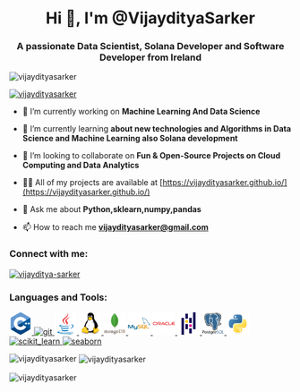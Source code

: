 <h1 align="center">Hi 👋, I'm @VijaydityaSarker</h1>
<h3 align="center">A passionate Data Scientist, Solana Developer and Software Developer from Ireland</h3>

<p align="left"> <img src="https://komarev.com/ghpvc/?username=vijaydityasarker&label=Profile%20views&color=0e75b6&style=flat" alt="vijaydityasarker" /> </p>

<p align="left"> <a href="https://github.com/ryo-ma/github-profile-trophy"><img src="https://github-profile-trophy.vercel.app/?username=vijaydityasarker" alt="vijaydityasarker" /></a> </p>

- 🔭 I’m currently working on **Machine Learning And Data Science**

- 🌱 I’m currently learning **about new technologies and Algorithms in Data Science and Machine Learning also Solana development**

- 👯 I’m looking to collaborate on **Fun & Open-Source Projects on Cloud Computing and Data Analytics**

- 👨‍💻 All of my projects are available at [https://vijaydityasarker.github.io/](https://vijaydityasarker.github.io/)

- 💬 Ask me about **Python,sklearn,numpy,pandas**

- 📫 How to reach me **vijaydityasarker@gmail.com**

<h3 align="left">Connect with me:</h3>
<p align="left">
<a href="https://linkedin.com/in/vijayditya-sarker" target="blank"><img align="center" src="https://raw.githubusercontent.com/rahuldkjain/github-profile-readme-generator/master/src/images/icons/Social/linked-in-alt.svg" alt="vijayditya-sarker" height="30" width="40" /></a>
</p>

<h3 align="left">Languages and Tools:</h3>
<p align="left"> <a href="https://www.w3schools.com/cpp/" target="_blank" rel="noreferrer"> <img src="https://raw.githubusercontent.com/devicons/devicon/master/icons/cplusplus/cplusplus-original.svg" alt="cplusplus" width="40" height="40"/> </a> <a href="https://git-scm.com/" target="_blank" rel="noreferrer"> <img src="https://www.vectorlogo.zone/logos/git-scm/git-scm-icon.svg" alt="git" width="40" height="40"/> </a> <a href="https://www.java.com" target="_blank" rel="noreferrer"> <img src="https://raw.githubusercontent.com/devicons/devicon/master/icons/java/java-original.svg" alt="java" width="40" height="40"/> </a> <a href="https://www.linux.org/" target="_blank" rel="noreferrer"> <img src="https://raw.githubusercontent.com/devicons/devicon/master/icons/linux/linux-original.svg" alt="linux" width="40" height="40"/> </a> <a href="https://www.mongodb.com/" target="_blank" rel="noreferrer"> <img src="https://raw.githubusercontent.com/devicons/devicon/master/icons/mongodb/mongodb-original-wordmark.svg" alt="mongodb" width="40" height="40"/> </a> <a href="https://www.mysql.com/" target="_blank" rel="noreferrer"> <img src="https://raw.githubusercontent.com/devicons/devicon/master/icons/mysql/mysql-original-wordmark.svg" alt="mysql" width="40" height="40"/> </a> <a href="https://www.oracle.com/" target="_blank" rel="noreferrer"> <img src="https://raw.githubusercontent.com/devicons/devicon/master/icons/oracle/oracle-original.svg" alt="oracle" width="40" height="40"/> </a> <a href="https://pandas.pydata.org/" target="_blank" rel="noreferrer"> <img src="https://raw.githubusercontent.com/devicons/devicon/2ae2a900d2f041da66e950e4d48052658d850630/icons/pandas/pandas-original.svg" alt="pandas" width="40" height="40"/> </a> <a href="https://www.postgresql.org" target="_blank" rel="noreferrer"> <img src="https://raw.githubusercontent.com/devicons/devicon/master/icons/postgresql/postgresql-original-wordmark.svg" alt="postgresql" width="40" height="40"/> </a> <a href="https://www.python.org" target="_blank" rel="noreferrer"> <img src="https://raw.githubusercontent.com/devicons/devicon/master/icons/python/python-original.svg" alt="python" width="40" height="40"/> </a> <a href="https://scikit-learn.org/" target="_blank" rel="noreferrer"> <img src="https://upload.wikimedia.org/wikipedia/commons/0/05/Scikit_learn_logo_small.svg" alt="scikit_learn" width="40" height="40"/> </a> <a href="https://seaborn.pydata.org/" target="_blank" rel="noreferrer"> <img src="https://seaborn.pydata.org/_images/logo-mark-lightbg.svg" alt="seaborn" width="40" height="40"/> </a> </p>

<p><img align="left" src="https://github-readme-stats.vercel.app/api/top-langs?username=vijaydityasarker&show_icons=true&locale=en&layout=compact" alt="vijaydityasarker" /></p>

<p>&nbsp;<img align="center" src="https://github-readme-stats.vercel.app/api?username=vijaydityasarker&show_icons=true&locale=en" alt="vijaydityasarker" /></p>

<p><img align="center" src="https://github-readme-streak-stats.herokuapp.com/?user=vijaydityasarker&" alt="vijaydityasarker" /></p>
